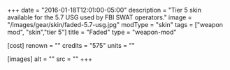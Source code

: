 +++
date = "2016-01-18T12:01:00-05:00"
description = "Tier 5 skin available for the 5.7 USG used by FBI SWAT operators."
image = "/images/gear/skin/faded-5.7-usg.jpg"
modType = "skin"
tags = ["weapon mod", "skin","tier 5"]
title = "Faded"
type = "weapon-mod"

[cost]
  renown = ""
  credits = "575"
  units = ""

[images]
  alt = ""
  src = ""
+++
